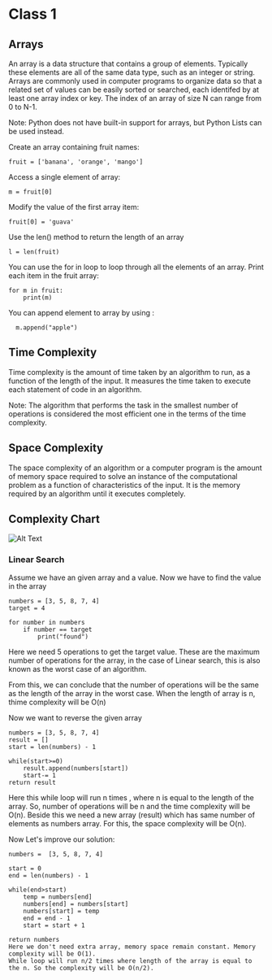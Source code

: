 # Class 1

## Arrays
An array is a data structure that contains a group of elements. Typically these elements are all of the same data type, such as an integer or string.
Arrays are commonly used in computer programs to organize data so that a related set of values can be easily sorted or searched,
each identifed by at least one array index or key. The index of an array of size N can range from 0 to N-1.

Note: Python does not have built-in support for arrays, but Python Lists can be used instead.

Create an array containing fruit names:

    fruit = ['banana', 'orange', 'mango']
    
Access a single element of array:

    m = fruit[0]
    
Modify the value of the first array item:

    fruit[0] = 'guava'
    
Use the len() method to return the length of an array

    l = len(fruit)
    
You can use the for in loop to loop through all the elements of an array. Print each item in the fruit array:

    for m in fruit:
        print(m)
 You can append element to array by using :
 
      m.append("apple")
      
      
## Time Complexity
Time complexity is the amount of time taken by an algorithm to run, as a function of the length of the input.
It measures the time taken to execute each statement of code in an algorithm.

Note: The algorithm that performs the task in the smallest number of operations is considered the most efficient one in the terms of the time complexity.

## Space Complexity
The space complexity of an algorithm or a computer program is the amount of memory space required to solve an instance of the computational problem as a
function of characteristics of the input. It is the memory required by an algorithm until it executes completely.

## Complexity Chart
![Alt Text](https://camo.githubusercontent.com/958f45f6de25ef5d8606c372efef96a87e37b8701f854deb9a4951a7e385a444/68747470733a2f2f692e6962622e636f2f72346b325467532f74696d65636f6d706c65782e6a7067)

### Linear Search
Assume we have an given array and a value. Now we have to find the value in the array

    numbers = [3, 5, 8, 7, 4]
    target = 4

    for number in numbers
        if number == target
            print("found")
   
Here we need 5 operations to get the target value. These are the maximum number of operations for the array, in the case of Linear search,
this is also known as the worst case of an algorithm.

From this, we can conclude that the number of operations will be the same as the length of the array in the worst case.
When the length of array is n, thime complexity will be O(n)

Now we want to reverse the given array

    numbers = [3, 5, 8, 7, 4]
    result = []
    start = len(numbers) - 1

    while(start>=0)
        result.append(numbers[start])
        start-= 1 
    return result
Here this while loop will run n times , where n is equal to the length of the array.
So, number of operations will be n and the time complexity will be O(n). 
Beside this we need a new array (result) which has same number of elements as numbers array. For this, the space complexity will be O(n).

Now Let's improve our solution:

    numbers =  [3, 5, 8, 7, 4]
   
    start = 0
    end = len(numbers) - 1

    while(end>start)
        temp = numbers[end]
        numbers[end] = numbers[start]
        numbers[start] = temp
        end = end - 1
        start = start + 1

    return numbers
    Here we don't need extra array, memory space remain constant. Memory complexity will be O(1).
    While loop will run n/2 times where length of the array is equal to the n. So the complexity will be O(n/2).
    
    
